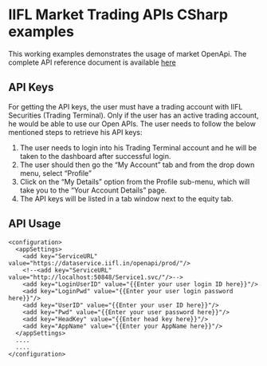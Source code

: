 # IIFL Market Trading APIs CSharp examples

This working examples demonstrates the usage of market OpenApi.
The complete API reference document is available [here](http://images.indiainfoline.com/mailers/landingpage/Trade-API-Custom/Trade-API-Landingpage17Aug/landing-page.html)

## API Keys
For getting the API keys, the user must have a trading account with IIFL Securities (Trading Terminal). Only if the user has an active trading account, he would be able to use our Open APIs. The user needs to follow the below mentioned steps to retrieve his API keys:

1. The user needs to login into his Trading Terminal account and he will be taken to the dashboard after successful login.
2. The user should then go the “My Account” tab and from the drop down menu, select “Profile”
3. Click on the “My Details” option from the Profile sub-menu, which will take you to the “Your Account Details” page.
4. The API keys will be listed in a tab window next to the equity tab.

## API Usage

```
<configuration>
  <appSettings>
    <add key="ServiceURL" value="https://dataservice.iifl.in/openapi/prod/"/>
    <!--<add key="ServiceURL" value="http://localhost:50848/Service1.svc/"/>-->
    <add key="LoginUserID" value="{{Enter your user login ID here}}"/>
    <add key="LoginPwd" value="{{Enter your user login password here}}"/>
    <add key="UserID" value="{{Enter your user ID here}}"/>
    <add key="Pwd" value="{{Enter your user password here}}"/>
    <add key="HeadKey" value="{{Enter head key here}}"/>    
    <add key="AppName" value="{{Enter your AppName here}}"/>
  </appSettings>
  ....
  ....
</configuration>
```



